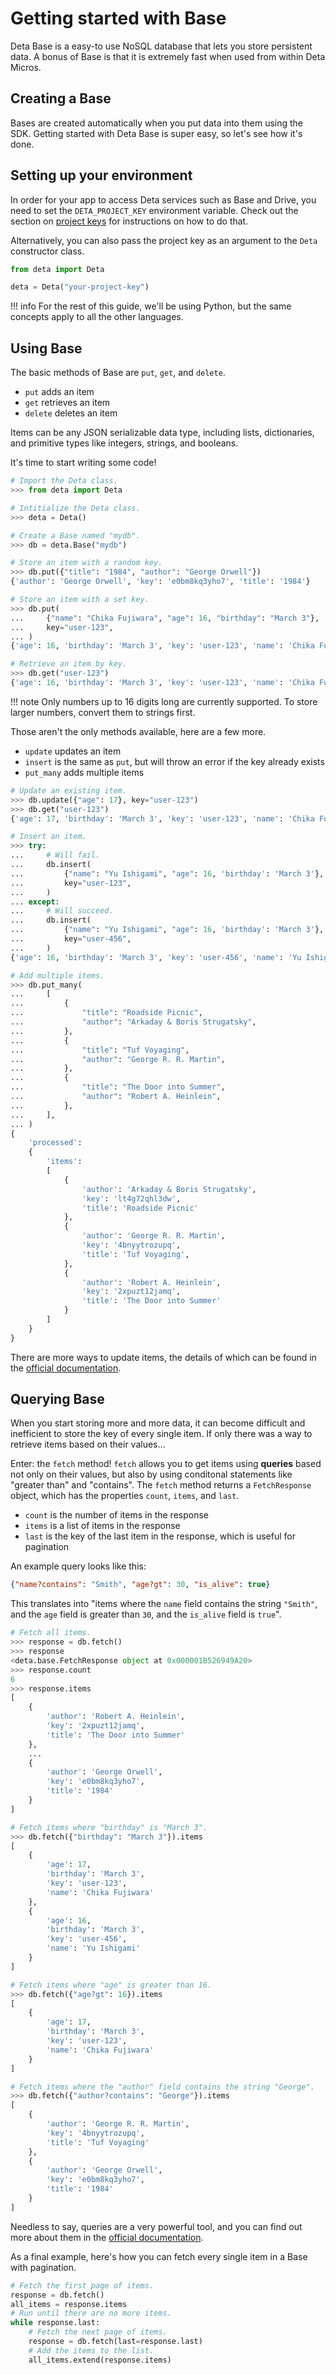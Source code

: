 # Getting started with Base
Deta Base is a easy-to use NoSQL database that lets you store persistent data.
A bonus of Base is that it is extremely fast when used from within Deta Micros.

## Creating a Base
Bases are created automatically when you put data into them using the SDK.
Getting started with Deta Base is super easy, so let's see how it's done.

## Setting up your environment
In order for your app to access Deta services such as Base and Drive, you need to set the `DETA_PROJECT_KEY` environment variable.
Check out the section on [project keys](/getting-started/general#project-keys) for instructions on how to do that.

Alternatively, you can also pass the project key as an argument to the `Deta` constructor class.
```py
from deta import Deta

deta = Deta("your-project-key")
```

!!! info
    For the rest of this guide, we'll be using Python, but the same concepts apply to all the other languages.

## Using Base
The basic methods of Base are `put`, `get`, and `delete`.

- `put` adds an item
- `get` retrieves an item
- `delete` deletes an item

Items can be any JSON serializable data type, including lists, dictionaries,
and primitive types like integers, strings, and booleans.

It's time to start writing some code!
```py title="Python REPL"
# Import the Deta class.
>>> from deta import Deta

# Intitialize the Deta class.
>>> deta = Deta()

# Create a Base named "mydb".
>>> db = deta.Base("mydb")

# Store an item with a random key.
>>> db.put({"title": "1984", "author": "George Orwell"})
{'author': 'George Orwell', 'key': 'e0bm8kq3yho7', 'title': '1984'}

# Store an item with a set key.
>>> db.put(
...     {"name": "Chika Fujiwara", "age": 16, "birthday": "March 3"},
...     key="user-123",
... )
{'age': 16, 'birthday': 'March 3', 'key': 'user-123', 'name': 'Chika Fujiwara'}

# Retrieve an item by key.
>>> db.get("user-123")
{'age': 16, 'birthday': 'March 3', 'key': 'user-123', 'name': 'Chika Fujiwara'}
```

!!! note
    Only numbers up to 16 digits long are currently supported.
    To store larger numbers, convert them to strings first.

Those aren't the only methods available, here are a few more.

- `update` updates an item
- `insert` is the same as `put`, but will throw an error if the key already exists
- `put_many` adds multiple items

```py title="Python REPL"
# Update an existing item.
>>> db.update({"age": 17}, key="user-123")
>>> db.get("user-123")
{'age': 17, 'birthday': 'March 3', 'key': 'user-123', 'name': 'Chika Fujiwara'}

# Insert an item.
>>> try:
...     # Will fail.
...     db.insert(
...         {"name": "Yu Ishigami", "age": 16, 'birthday': 'March 3'},
...         key="user-123",
...     )
... except:
...     # Will succeed.
...     db.insert(
...         {"name": "Yu Ishigami", "age": 16, 'birthday': 'March 3'},
...         key="user-456",
...     )
{'age': 16, 'birthday': 'March 3', 'key': 'user-456', 'name': 'Yu Ishigami'}

# Add multiple items.
>>> db.put_many(
...     [
...         {
...             "title": "Roadside Picnic",
...             "author": "Arkaday & Boris Strugatsky",
...         },
...         {
...             "title": "Tuf Voyaging",
...             "author": "George R. R. Martin",
...         },
...         {
...             "title": "The Door into Summer",
...             "author": "Robert A. Heinlein",
...         },
...     ],
... )
{
    'processed':
    {
        'items':
        [
            {
                'author': 'Arkaday & Boris Strugatsky',
                'key': 'lt4g72qhl3dw',
                'title': 'Roadside Picnic'
            },
            {
                'author': 'George R. R. Martin',
                'key': '4bnyytrozupq',
                'title': 'Tuf Voyaging',
            },
            {
                'author': 'Robert A. Heinlein',
                'key': '2xpuzt12jamq',
                'title': 'The Door into Summer'
            }
        ]
    }
}
```

There are more ways to update items, the details of which can be found in the
[official documentation](https://docs.deta.sh/docs/base/sdk/#update-operations-1).

## Querying Base
When you start storing more and more data, it can become difficult and inefficient to store the key of every single item.
If only there was a way to retrieve items based on their values...

Enter: the `fetch` method! `fetch` allows you to get items using **queries** based not only on their values,
but also by using conditonal statements like "greater than" and "contains".
The `fetch` method returns a `FetchResponse` object, which has the properties `count`, `items`, and `last`.

- `count` is the number of items in the response
- `items` is a list of items in the response
- `last` is the key of the last item in the response, which is useful for pagination

An example query looks like this:
```json
{"name?contains": "Smith", "age?gt": 30, "is_alive": true}
```

This translates into "items where the `name` field contains the string `"Smith"`, and the `age` field is greater than `30`, and the `is_alive` field is `true`".

```py title="Python REPL"
# Fetch all items.
>>> response = db.fetch()
>>> response
<deta.base.FetchResponse object at 0x000001B526949A20>
>>> response.count
6
>>> response.items
[
    {
        'author': 'Robert A. Heinlein',
        'key': '2xpuzt12jamq',
        'title': 'The Door into Summer'
    },
    ...
    {
        'author': 'George Orwell',
        'key': 'e0bm8kq3yho7',
        'title': '1984'
    }
]

# Fetch items where "birthday" is "March 3".
>>> db.fetch({"birthday": "March 3"}).items
[
    {
        'age': 17,
        'birthday': 'March 3',
        'key': 'user-123',
        'name': 'Chika Fujiwara'
    },
    {
        'age': 16,
        'birthday': 'March 3',
        'key': 'user-456',
        'name': 'Yu Ishigami'
    }
]

# Fetch items where "age" is greater than 16.
>>> db.fetch({"age?gt": 16}).items
[
    {
        'age': 17,
        'birthday': 'March 3',
        'key': 'user-123',
        'name': 'Chika Fujiwara'
    }
]

# Fetch items where the "author" field contains the string "George".
>>> db.fetch({"author?contains": "George"}).items
[
    {
        'author': 'George R. R. Martin',
        'key': '4bnyytrozupq',
        'title': 'Tuf Voyaging'
    },
    {
        'author': 'George Orwell',
        'key': 'e0bm8kq3yho7',
        'title': '1984'
    }
]
```

Needless to say, queries are a very powerful tool, and you can find out more about them in the [official documentation](https://docs.deta.sh/docs/base/queries).

As a final example, here's how you can fetch every single item in a Base with pagination.

```py
# Fetch the first page of items.
response = db.fetch()
all_items = response.items
# Run until there are no more items.
while response.last:
    # Fetch the next page of items.
    response = db.fetch(last=response.last)
    # Add the items to the list.
    all_items.extend(response.items)
```
